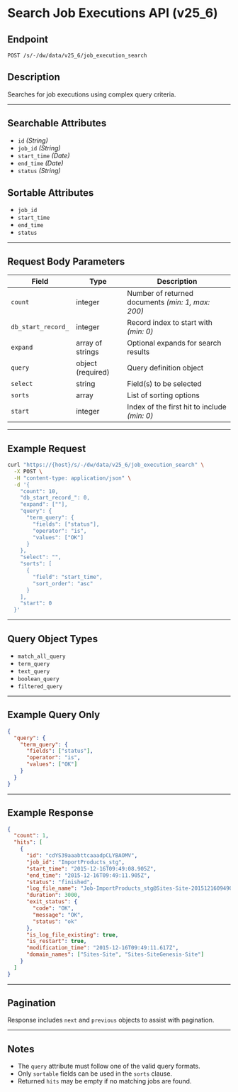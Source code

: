 # Search Job Executions API (v25_6)

## Endpoint

```
POST /s/-/dw/data/v25_6/job_execution_search
```

## Description

Searches for job executions using complex query criteria.

---

## Searchable Attributes

- `id` _(String)_
- `job_id` _(String)_
- `start_time` _(Date)_
- `end_time` _(Date)_
- `status` _(String)_

## Sortable Attributes

- `job_id`
- `start_time`
- `end_time`
- `status`

---

## Request Body Parameters

| Field              | Type              | Description                                       |
| ------------------ | ----------------- | ------------------------------------------------- |
| `count`            | integer           | Number of returned documents _(min: 1, max: 200)_ |
| `db_start_record_` | integer           | Record index to start with _(min: 0)_             |
| `expand`           | array of strings  | Optional expands for search results               |
| `query`            | object (required) | Query definition object                           |
| `select`           | string            | Field(s) to be selected                           |
| `sorts`            | array             | List of sorting options                           |
| `start`            | integer           | Index of the first hit to include _(min: 0)_      |

---

## Example Request

```bash
curl "https://{host}/s/-/dw/data/v25_6/job_execution_search" \
  -X POST \
  -H "content-type: application/json" \
  -d '{
    "count": 10,
    "db_start_record_": 0,
    "expand": [""],
    "query": {
      "term_query": {
        "fields": ["status"],
        "operator": "is",
        "values": ["OK"]
      }
    },
    "select": "",
    "sorts": [
      {
        "field": "start_time",
        "sort_order": "asc"
      }
    ],
    "start": 0
  }'
```

---

## Query Object Types

- `match_all_query`
- `term_query`
- `text_query`
- `boolean_query`
- `filtered_query`

---

## Example Query Only

```json
{
  "query": {
    "term_query": {
      "fields": ["status"],
      "operator": "is",
      "values": ["OK"]
    }
  }
}
```

---

## Example Response

```json
{
  "count": 1,
  "hits": [
    {
      "id": "cdYS39aaabttcaaadpCLYBAOMV",
      "job_id": "ImportProducts_stg",
      "start_time": "2015-12-16T09:49:08.905Z",
      "end_time": "2015-12-16T09:49:11.905Z",
      "status": "finished",
      "log_file_name": "Job-ImportProducts_stg@Sites-Site-20151216094909124.log",
      "duration": 3000,
      "exit_status": {
        "code": "OK",
        "message": "OK",
        "status": "ok"
      },
      "is_log_file_existing": true,
      "is_restart": true,
      "modification_time": "2015-12-16T09:49:11.617Z",
      "domain_names": ["Sites-Site", "Sites-SiteGenesis-Site"]
    }
  ]
}
```

---

## Pagination

Response includes `next` and `previous` objects to assist with pagination.

---

## Notes

- The `query` attribute must follow one of the valid query formats.
- Only `sortable` fields can be used in the `sorts` clause.
- Returned `hits` may be empty if no matching jobs are found.
